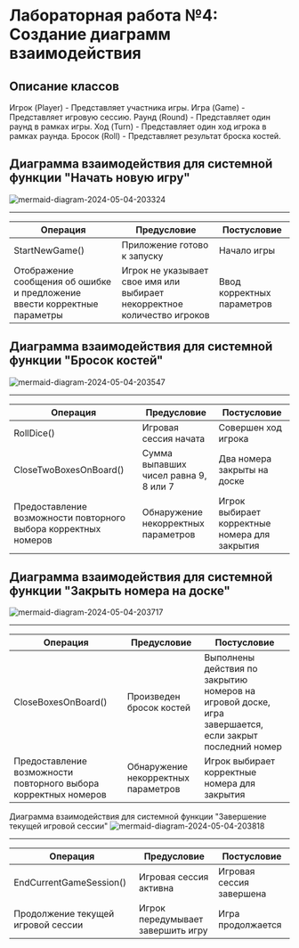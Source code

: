 # Лабораторная работа №4: Создание диаграмм взаимодействия

## Описание классов
Игрок (Player) - Представляет участника игры.
Игра (Game) - Представляет игровую сессию.
Раунд (Round) - Представляет один раунд в рамках игры.
Ход (Turn) - Представляет один ход игрока в рамках раунда.
Бросок (Roll) - Представляет результат броска костей.

## Диаграмма взаимодействия для системной функции "Начать новую игру"
![mermaid-diagram-2024-05-04-203324](https://github.com/monoisafourletterword/closesector/assets/107469981/0feefbba-5503-4dd4-b6b4-96ab8c14ab62)

--------------------------------------------------------------

| Операция | Предусловие | Постусловие |
| --- | --- | --- |
| StartNewGame() | Приложение готово к запуску | Начало игры |
| Отображение сообщения об ошибке и предложение ввести корректные параметры | Игрок не указывает свое имя или выбирает некорректное количество игроков | Ввод корректных параметров |

## Диаграмма взаимодействия для системной функции "Бросок костей"
![mermaid-diagram-2024-05-04-203547](https://github.com/monoisafourletterword/closesector/assets/107469981/536c2cfd-27a2-4fb5-8988-f657c1f1eb97)

--------------------------------------------------------------

| Операция | Предусловие | Постусловие |
| --- | --- | --- |
| RollDice() | Игровая сессия начата | Совершен ход игрока |
| CloseTwoBoxesOnBoard() | Сумма выпавших чисел равна 9, 8 или 7 | Два номера закрыты на доске |
| Предоставление возможности повторного выбора корректных номеров | Обнаружение некорректных параметров | Игрок выбирает корректные номера для закрытия |

## Диаграмма взаимодействия для системной функции "Закрыть номера на доске"
![mermaid-diagram-2024-05-04-203717](https://github.com/monoisafourletterword/closesector/assets/107469981/6b039094-7a5c-44f6-995d-4f5e056276c1)

------------------------------------------------------------------------

| Операция | Предусловие | Постусловие |
| --- | --- | --- |
| CloseBoxesOnBoard() | Произведен бросок костей | Выполнены действия по закрытию номеров на игровой доске, игра завершается, если закрыт последний номер |
| Предоставление возможности повторного выбора корректных номеров | Обнаружение некорректных параметров | Игрок выбирает корректные номера для закрытия |

Диаграмма взаимодействия для системной функции "Завершение текущей игровой сессии"
![mermaid-diagram-2024-05-04-203818](https://github.com/monoisafourletterword/closesector/assets/107469981/90f26b4e-e06b-4d87-8ac8-70b2717d66c3)

----------------------------------------------------------------------------------

| Операция | Предусловие | Постусловие |
| --- | --- | --- |
| EndCurrentGameSession() | Игровая сессия активна | Игровая сессия завершена |
| Продолжение текущей игровой сессии | Игрок передумывает завершить игру | Игра продолжается |
